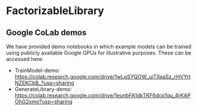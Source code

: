 # FactorizableLibrary



## Google CoLab demos
We have provided demo notebooks in which example models can be trained using publicly available Google GPUs for illustrative purposes. These can be accessed here:
- TrainModel-demo: https://colab.research.google.com/drive/1wLpSYQOW_uiTXaaSz_rHVYrtNZEKCbB_?usp=sharing
- GenerateLibrary-demo: https://colab.research.google.com/drive/1eunbFA1dkTKF6dcp1qu_4rKAPOhG2xmo?usp=sharing
